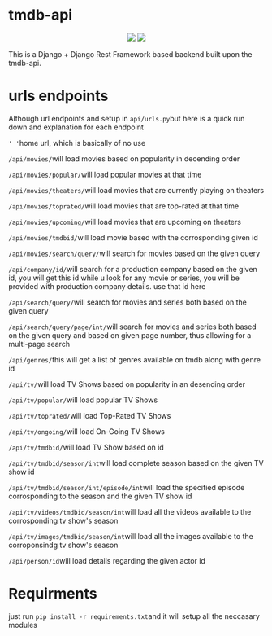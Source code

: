 # tmdb-api
<p align="center"><img src="https://img.shields.io/badge/django-%23092E20.svg?style=for-the-badge&logo=django&logoColor=white" />
<img src="https://img.shields.io/badge/version-1.0.0-blue" /></p>

<p>This is a Django + Django Rest Framework based backend built upon the tmdb-api.</p>

# urls endpoints
<p>Although url endpoints and setup in <code>api/urls.py</code>but here is a quick run down and explanation for each endpoint</p>

<p><code>' '</code>home url, which is basically of no use</p>
<p><code>/api/movies/</code>will load movies based on popularity in decending order</p>
<p><code>/api/movies/popular/</code>will load popular movies at that time</p>
<p><code>/api/movies/theaters/</code>will load movies that are currently playing on theaters</p>
<p><code>/api/movies/toprated/</code>will load movies that are top-rated at that time</p>
<p><code>/api/movies/upcoming/</code>will load movies that are upcoming on theaters</p>
<p><code>/api/movies/tmdbid/</code>will load movie based with the corrosponding given id</p>
<p><code>/api/movies/search/query/</code>will search for movies based on the given query</p>
<p><code>/api/company/id/</code>will search for a production company based on the given id, you will get this id while u look for any movie or series, you will be provided with production company details. use that id here</p>
<p><code>/api/search/query/</code>will search for movies and series both based on the given query</p>
<p><code>/api/search/query/page/int/</code>will search for movies and series both based on the given query and based on given page number, thus allowing for a multi-page search</p>
<p><code>/api/genres/</code>this will get a list of genres available on tmdb along with genre id</p>
<p><code>/api/tv/</code>will load TV Shows based on popularity in an desending order</p>
<p><code>/api/tv/popular/</code>will load popular TV Shows</p>
<p><code>/api/tv/toprated/</code>will load Top-Rated TV Shows</p>
<p><code>/api/tv/ongoing/</code>will load On-Going TV Shows</p>
<p><code>/api/tv/tmdbid/</code>will load TV Show based on id</p>
<p><code>/api/tv/tmdbid/season/int</code>will load complete season based on the given TV show id</p>
<p><code>/api/tv/tmdbid/season/int/episode/int</code>will load the specified episode corrosponding to the season and the given TV show id</p>
<p><code>/api/tv/videos/tmdbid/season/int</code>will load all the videos available to the corrosponding tv show's season</p>
<p><code>/api/tv/images/tmdbid/season/int</code>will load all the images available to the corroponsindg tv show's season</p>
<p><code>/api/person/id</code>will load details regarding the given actor id</p>

# Requirments
<p>just run <code>pip install -r requirements.txt</code>and it will setup all the neccasary modules</p>